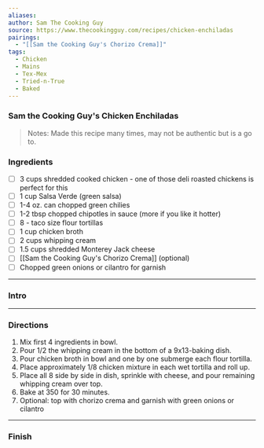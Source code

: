 ```yaml
---
aliases: 
author: Sam The Cooking Guy
source: https://www.thecookingguy.com/recipes/chicken-enchiladas
pairings:
  - "[[Sam the Cooking Guy's Chorizo Crema]]"
tags:
  - Chicken
  - Mains
  - Tex-Mex
  - Tried-n-True
  - Baked
---
```

### Sam the Cooking Guy's Chicken Enchiladas

>Notes: Made this recipe many times, may not be authentic but is a go to.

### Ingredients
- [ ] 3 cups shredded cooked chicken - one of those deli roasted chickens is perfect for this
- [ ] 1 cup Salsa Verde (green salsa)
- [ ] 1-4 oz. can chopped green chilies
- [ ] 1-2 tbsp chopped chipotles in sauce (more if you like it hotter)
- [ ] 8 - taco size flour tortillas
- [ ] 1 cup chicken broth
- [ ] 2 cups whipping cream
- [ ] 1.5 cups shredded Monterey Jack cheese
- [ ] [[Sam the Cooking Guy's Chorizo Crema]] (optional)
- [ ] Chopped green onions or cilantro for garnish

---
### Intro


---
### Directions
1. Mix first 4 ingredients in bowl.
2. Pour 1/2 the whipping cream in the bottom of a 9x13-baking dish.
3. Pour chicken broth in bowl and one by one submerge each flour tortilla.
4. Place approximately 1/8 chicken mixture in each wet tortilla and roll up.
5. Place all 8 side by side in dish, sprinkle with cheese, and pour remaining whipping cream over top.
6. Bake at 350 for 30 minutes.
7. Optional: top with chorizo crema and garnish with green onions or cilantro

---
### Finish
